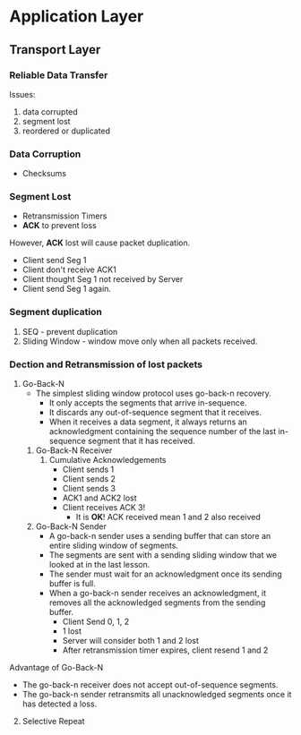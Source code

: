 # Application Layer



## Transport Layer

### Reliable Data Transfer
Issues:
1. data corrupted
2. segment lost
3. reordered or duplicated

### Data Corruption
* Checksums


### Segment Lost
* Retransmission Timers
* **ACK** to prevent loss

However, **ACK** lost will cause packet duplication. 
- Client send Seg 1
- Client don't receive ACK1
- Client thought Seg 1 not received by Server
- Client send Seg 1 again.

### Segment duplication
1. SEQ - prevent duplication
2. Sliding Window - window move only when all packets received.


### Dection and Retransmission of lost packets
1. Go-Back-N 
    - The simplest sliding window protocol uses go-back-n recovery.
        - It only accepts the segments that arrive in-sequence.
        - It discards any out-of-sequence segment that it receives.
        - When it receives a data segment, it always returns an acknowledgment containing the sequence number of the last in-sequence segment that it has received.
    1. Go-Back-N Receiver
        1. Cumulative Acknowledgements
            - Client sends 1
            - Client sends 2
            - Client sends 3
            - ACK1 and ACK2 lost
            - Client receives ACK 3!
                - It is **OK**! ACK received mean 1 and 2 also received
    2. Go-Back-N Sender
        - A go-back-n sender uses a sending buffer that can store an entire sliding window of segments.
        - The segments are sent with a sending sliding window that we looked at in the last lesson.
        - The sender must wait for an acknowledgment once its sending buffer is full.
        - When a go-back-n sender receives an acknowledgment, it removes all the acknowledged segments from the sending buffer.
            - Client Send 0, 1, 2
            - 1 lost
            - Server will consider both 1 and 2 lost
            - After retransmission timer expires, client resend 1 and 2


Advantage of Go-Back-N
* The go-back-n receiver does not accept out-of-sequence segments.
* The go-back-n sender retransmits all unacknowledged segments once it has detected a loss.

2. Selective Repeat
